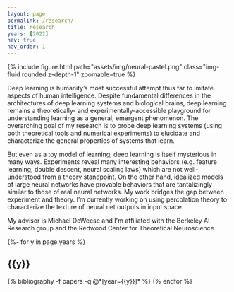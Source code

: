 ```yaml
---
layout: page
permalink: /research/
title: research
years: [2022]
nav: true
nav_order: 1
---
```


<div class="col-sm mt-0 mt-md-0">
    {% include figure.html path="assets/img/neural-pastel.png" class="img-fluid rounded z-depth-1" zoomable=true %}
</div>

Deep learning is humanity’s most successful attempt thus far to imitate aspects of human intelligence. Despite fundamental differences in the architectures of deep learning systems and biological brains, deep learning remains a theoretically- and experimentally-accessible playground for understanding learning as a general, emergent phenomenon. The overarching goal of my research is to probe deep learning systems (using both theoretical tools and numerical experiments) to elucidate and characterize the general properties of systems that learn.

But even as a toy model of learning, deep learning is itself mysterious in many ways. Experiments reveal many interesting behaviors (e.g. feature learning, double descent, neural scaling laws) which are not well-understood from a theory standpoint. On the other hand, idealized models of large neural networks have provable behaviors that are tantalizingly similar to those of real neural networks. My work bridges the gap between experiment and theory. I’m currently working on using percolation theory to characterize the texture of neural net outputs in input space.

My advisor is Michael DeWeese and I'm affiliated with the Berkeley AI Research group and the Redwood Center for Theoretical Neuroscience.

<!-- _pages/publications.md -->
<div class="publications">

{%- for y in page.years %}
  <h2 class="year">{{y}}</h2>
  {% bibliography -f papers -q @*[year={{y}}]* %}
{% endfor %}

</div>

